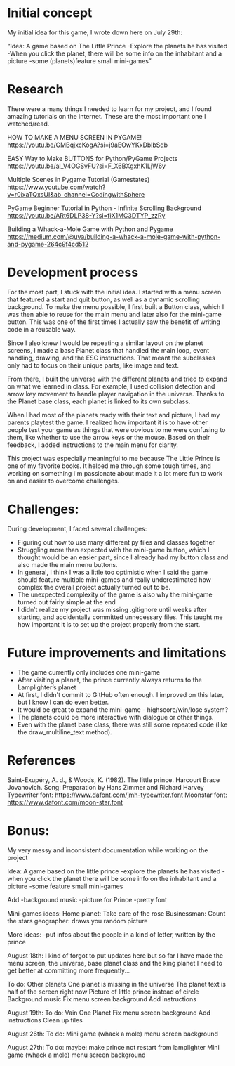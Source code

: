# Initial concept
My initial idea for this game, I wrote down here on July 29th:

“Idea: A game based on The Little Prince
-Explore the planets he has visited
-When you click the planet, there will be some
info on the inhabitant and a picture
-some (planets)feature small mini-games”

# Research
There were a many things I needed to learn for my project, 
and I found amazing tutorials on the internet.
These are the most important one I watched/read.

HOW TO MAKE A MENU SCREEN IN PYGAME!
https://youtu.be/GMBqjxcKogA?si=j9aEOwYKxDblbSdb

EASY Way to Make BUTTONS for Python/PyGame Projects
https://youtu.be/al_V4OGSvFU?si=F_X6BXgxhK1LjW6y 

Multiple Scenes in Pygame Tutorial (Gamestates)
https://www.youtube.com/watch?v=r0ixaTQxsUI&ab_channel=CodingwithSphere

PyGame Beginner Tutorial in Python - Infinite Scrolling Background
https://youtu.be/ARt6DLP38-Y?si=fiX1MC3DTYP_zzRy

Building a Whack-a-Mole Game with Python and Pygame
https://medium.com/@uva/building-a-whack-a-mole-game-with-python-and-pygame-264c9f4cd512 



# Development process
For the most part, I stuck with the initial idea. 
I started with a menu screen that featured a start and quit button, 
as well as a dynamic scrolling background. To make the menu possible, 
I first built a Button class, which I was then able to reuse for the main menu 
and later also for the mini-game button. This was one of the first times 
I actually saw the benefit of writing code in a reusable way.

Since I also knew I would be repeating a similar layout on the planet screens, 
I made a base Planet class that handled the main loop, event handling, drawing, 
and the ESC instructions. That meant the subclasses only had to focus on their 
unique parts, like image and text.

From there, I built the universe with the different planets and tried to expand
on what we learned in class. For example, I used collision detection and 
arrow key movement to handle player navigation in the universe. 
Thanks to the Planet base class, each planet is linked to its own subclass. 

When I had most of the planets ready with their text and picture, 
I had my parents playtest the game. I realized how important 
it is to have other people test your game as things that were obvious 
to me were confusing to them, like whether to use the arrow keys or the mouse. 
Based on their feedback, I added instructions to the main menu for clarity.

This project was especially meaningful to me because The Little Prince 
is one of my favorite books. It helped me through some tough times, and working 
on something I'm passionate about made it a lot more fun to work on 
and easier to overcome challenges. 

# Challenges:
During development, I faced several challenges:

- Figuring out how to use many different py files and classes together
- Struggling more than expected with the mini-game button, which I thought 
    would be an easier part, since I already had my button class and
    also made the main menu buttons.
- In general, I think I was a little too optimistic when I said the game 
    should feature multiple mini-games and really underestimated how complex 
    the overall project actually turned out to be.
- The unexpected complexity of the game is also why the mini-game turned 
    out fairly simple at the end
- I didn’t realize my project was missing .gitignore until weeks after starting, 
    and accidentally committed unnecessary files. This taught me how important 
    it is to set up the project properly from the start.


# Future improvements and limitations
- The game currently only includes one mini-game
- After visiting a planet, the prince currently 
    always returns to the Lamplighter’s planet
- At first, I didn't commit to GitHub often enough. 
    I improved on this later, but I know I can do even better.
- It would be great to expand the mini-game - highscore/win/lose system?
- The planets could be more interactive with 
    dialogue or other things.
- Even with the planet base class, there was still 
    some repeated code (like the draw_multiline_text method).




# References
Saint-Exupéry, A. d., & Woods, K. (1982). The little prince. Harcourt Brace Jovanovich.
Song: Preparation by Hans Zimmer and Richard Harvey
Typewriter font: https://www.dafont.com/jmh-typewriter.font
Moonstar font: https://www.dafont.com/moon-star.font



# Bonus:
My very messy and inconsistent documentation while working on the project 


Idea: A game based on the little prince
-explore the planets he has visited
-when you click the planet there will be some info on the inhabitant and a picture
-some feature small mini-games

Add
-background music
-picture for Prince
-pretty font

Mini-games ideas:
Home planet: Take care of the rose
Businessman: Count the stars
geographer: draws you random picture

More ideas:
-put infos about the people in a kind of letter, written by the prince

August 18th:
I kind of forgot to put updates here but so far I have made the menu screen, 
the universe, base planet class and the king planet
I need to get better at committing more frequently...

To do:
Other planets
One planet is missing in the universe
The planet text is half of the screen right now
Picture of little prince instead of circle
Background music
Fix menu screen background
Add instructions

August 19th:
To do:
Vain One Planet
Fix menu screen background
Add instructions
Clean up files

August 26th:
To do:
Mini game (whack a mole)
menu screen background

August 27th:
To do:
maybe: make prince not restart from lamplighter
Mini game (whack a mole)
menu screen background

